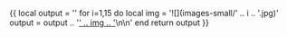 {{
	local output = ''
	for i=1,15 do
		local img = '![](images-small/' .. i .. '.jpg)'
		output = output .. '<a href="./images/' .. i .. '.jpg">' .. img .. '</a>\n\n'
	end
	return output
}}

